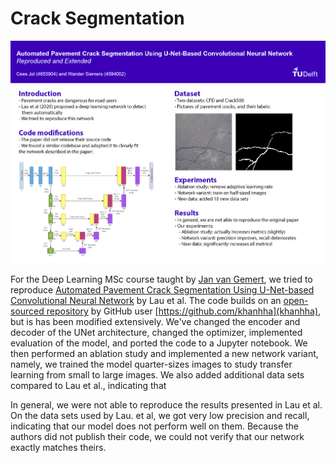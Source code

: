 # Crack Segmentation

![poster](DL-poster.png)

For the Deep Learning MSc course taught by [Jan van Gemert](https://www.tudelft.nl/ewi/over-de-faculteit/afdelingen/intelligent-systems/pattern-recognition-bioinformatics/computer-vision-lab/people/jan-van-gemert), we tried to reproduce [Automated Pavement Crack Segmentation Using U-Net-based Convolutional Neural Network](https://arxiv.org/abs/2001.01912) by Lau et al. The code builds on an [open-sourced repository](https://github.com/khanhha/crack_segmentation) by GitHub user [https://github.com/khanhha](khanhha), but is has been modified extensively. We've changed the encoder and decoder of the UNet architecture, changed the optimizer, implemented evaluation of the model, and ported the code to a Jupyter notebook. We then performed an ablation study and implemented a new network variant, namely, we trained the model quarter-sizes images to study transfer learning from small to large images. We also added additional data sets compared to Lau et al., indicating that 

In general, we were not able to reproduce the results presented in Lau et al. On the data sets used by Lau. et al, we got very low precision and recall, indicating that our model does not perform well on them. Because the authors did not publish their code, we could not verify that our network exactly matches theirs.
